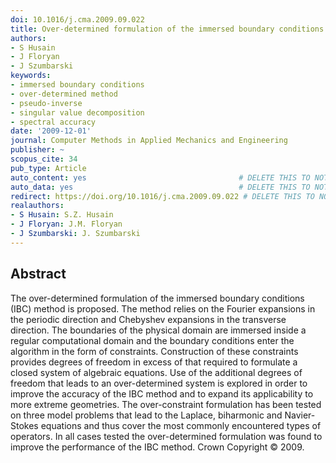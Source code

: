 ```yaml
---
doi: 10.1016/j.cma.2009.09.022
title: Over-determined formulation of the immersed boundary conditions method
authors:
- S Husain
- J Floryan
- J Szumbarski
keywords:
- immersed boundary conditions
- over-determined method
- pseudo-inverse
- singular value decomposition
- spectral accuracy
date: '2009-12-01'
journal: Computer Methods in Applied Mechanics and Engineering
publisher: ~
scopus_cite: 34
pub_type: Article
auto_content: yes                                  # DELETE THIS TO NOT AUTO GENERATE CONTENT
auto_data: yes                                     # DELETE THIS TO NOT AUTO GENERATE METADATA
redirect: https://doi.org/10.1016/j.cma.2009.09.022 # DELETE THIS TO NOT REDIRECT
realauthors:
- S Husain: S.Z. Husain
- J Floryan: J.M. Floryan
- J Szumbarski: J. Szumbarski
---
```



## Abstract
The over-determined formulation of the immersed boundary conditions (IBC) method is proposed. The method relies on the Fourier expansions in the periodic direction and Chebyshev expansions in the transverse direction. The boundaries of the physical domain are immersed inside a regular computational domain and the boundary conditions enter the algorithm in the form of constraints. Construction of these constraints provides degrees of freedom in excess of that required to formulate a closed system of algebraic equations. Use of the additional degrees of freedom that leads to an over-determined system is explored in order to improve the accuracy of the IBC method and to expand its applicability to more extreme geometries. The over-constraint formulation has been tested on three model problems that lead to the Laplace, biharmonic and Navier-Stokes equations and thus cover the most commonly encountered types of operators. In all cases tested the over-determined formulation was found to improve the performance of the IBC method. Crown Copyright © 2009.
